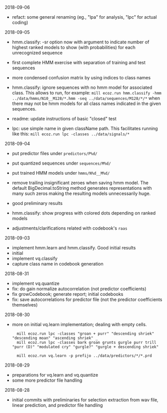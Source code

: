 2018-09-06

- refact: some general renaming
  (eg., "lpa" for analysis, "lpc" for actual coding)

2018-09-05

- hmm.classify: -sr option now with argument to indicate number of highest
  ranked models to show (with probabilities) for each unrecognized sequence

- first complete HMM exercise with separation of training and test sequences

- more condensed confusion matrix by using indices to class names

- hmm.classify: ignore sequences with no hmm model for associated class.
  This allows to run, for example:
  `mill ecoz.run hmm.classify -hmm  ../data/hmms/N10__M128/*.hmm -seq ../data/sequences/M128/*/*`
  when there may not be hmm models for all class names indicated in the
  given sequences.

- readme: update instructions of basic "closed" test
- lpc: use simple name in given className path.
  This facilitates running like this:
  `mill ecoz.run lpc -classes ../data/signals/*`

2018-09-04

- put predictor files under `predictors/P%d/`
- put quantized sequences under `sequences/M%d/`
- put trained HMM models under `hmms/N%d__M%d/`
- remove trailing insignificant zeroes when saving hmm model.
  The default BigDecimal.toString method generates representations with
  many such zeros making the resulting models unnecessarily huge.

- good preliminary results
- hmm.classify: show progress with colored dots depending on ranked models
- adjustments/clarifications related with codebook's `raas`

2018-09-03

- implement hmm.learn and hmm.classify.
  Good initial results
- initial
- implement vq.classify
- capture class name in codebook generation

2018-08-31

- implement vq.quantize
- fix: do gain normalize autocorrelation (not predictor coefficients)
- fix growCodebook;  generate report;  initial codebooks
- fix: save autocorrelations for predictor file
  (not the predictor coefficients themselves)

2018-08-30

- more on initial vq.learn implementation;
  dealing with empty cells.

        mill ecoz.run lpc -classes "groan + purr" "descending shriek" "descending moan" "ascending shriek" _
        mill ecoz.run lpc -classes bark groan grunts gurgle purr trill "purr (D)" "modulated cry" "gurgle?" "gurgle + descending shriek"

        mill ecoz.run vq.learn -p prefijo ../data/predictors/*/*.prd


2018-08-29

- preparations for vq.learn and vq.quantize
- some more predictor file handling

2018-08-28

- initial commits with preliminaries for selection extraction from wav file,
  linear prediction, and predictor file handling

